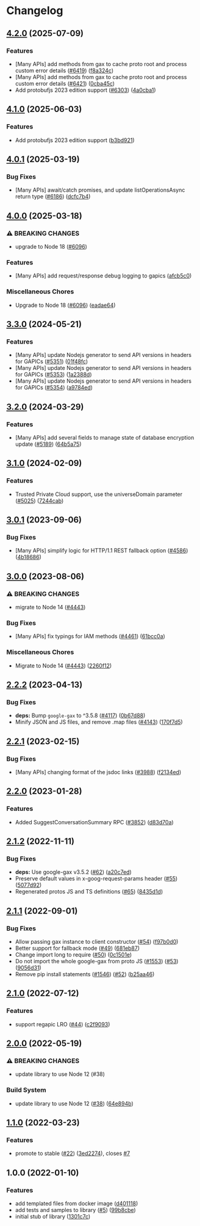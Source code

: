 # Changelog

## [4.2.0](https://github.com/googleapis/google-cloud-node/compare/ids-v4.1.0...ids-v4.2.0) (2025-07-09)


### Features

* [Many APIs] add methods from gax to cache proto root and process custom error details ([#6419](https://github.com/googleapis/google-cloud-node/issues/6419)) ([f8a324c](https://github.com/googleapis/google-cloud-node/commit/f8a324ca5c3bc0f730e4ed67d9407c44f2414936))
* [Many APIs] add methods from gax to cache proto root and process custom error details ([#6421](https://github.com/googleapis/google-cloud-node/issues/6421)) ([0cba45c](https://github.com/googleapis/google-cloud-node/commit/0cba45c3abc98d4f1ffdf75da3610e6e52267737))
* Add protobufjs 2023 edition support ([#6303](https://github.com/googleapis/google-cloud-node/issues/6303)) ([4a0cba1](https://github.com/googleapis/google-cloud-node/commit/4a0cba1e41a9aeb9c15ad31487ef013c8277cfef))

## [4.1.0](https://github.com/googleapis/google-cloud-node/compare/ids-v4.0.1...ids-v4.1.0) (2025-06-03)


### Features

* Add protobufjs 2023 edition support ([b3bd921](https://github.com/googleapis/google-cloud-node/commit/b3bd921a30b15a632d8e8495b91723d314c23c71))

## [4.0.1](https://github.com/googleapis/google-cloud-node/compare/ids-v4.0.0...ids-v4.0.1) (2025-03-19)


### Bug Fixes

* [Many APIs] await/catch promises, and update listOperationsAsync return type ([#6186](https://github.com/googleapis/google-cloud-node/issues/6186)) ([dcfc7b4](https://github.com/googleapis/google-cloud-node/commit/dcfc7b492a2ac3fb86b93ae1375bac1c5153d049))

## [4.0.0](https://github.com/googleapis/google-cloud-node/compare/ids-v3.3.0...ids-v4.0.0) (2025-03-18)


### ⚠ BREAKING CHANGES

* upgrade to Node 18 ([#6096](https://github.com/googleapis/google-cloud-node/issues/6096))

### Features

* [Many APIs] add request/response debug logging to gapics ([afcb5c0](https://github.com/googleapis/google-cloud-node/commit/afcb5c07e82bc8349b9677766cd880f69a97f77f))


### Miscellaneous Chores

* Upgrade to Node 18 ([#6096](https://github.com/googleapis/google-cloud-node/issues/6096)) ([eadae64](https://github.com/googleapis/google-cloud-node/commit/eadae64d54e07aa2c65097ea52e65008d4e87436))

## [3.3.0](https://github.com/googleapis/google-cloud-node/compare/ids-v3.2.0...ids-v3.3.0) (2024-05-21)


### Features

* [Many APIs] update Nodejs generator to send API versions in headers for GAPICs ([#5351](https://github.com/googleapis/google-cloud-node/issues/5351)) ([01f48fc](https://github.com/googleapis/google-cloud-node/commit/01f48fce63ec4ddf801d59ee2b8c0db9f6fb8372))
* [Many APIs] update Nodejs generator to send API versions in headers for GAPICs ([#5353](https://github.com/googleapis/google-cloud-node/issues/5353)) ([1a2388d](https://github.com/googleapis/google-cloud-node/commit/1a2388d7096176b4155a0c4f01e15ffb8c4d5096))
* [Many APIs] update Nodejs generator to send API versions in headers for GAPICs ([#5354](https://github.com/googleapis/google-cloud-node/issues/5354)) ([a9784ed](https://github.com/googleapis/google-cloud-node/commit/a9784ed3db6ee96d171762308bbbcd57390b6866))

## [3.2.0](https://github.com/googleapis/google-cloud-node/compare/ids-v3.1.0...ids-v3.2.0) (2024-03-29)


### Features

* [Many APIs] add several fields to manage state of database encryption update ([#5189](https://github.com/googleapis/google-cloud-node/issues/5189)) ([64b5a75](https://github.com/googleapis/google-cloud-node/commit/64b5a759caa979837199086c2d546a565ad2b3b1))

## [3.1.0](https://github.com/googleapis/google-cloud-node/compare/ids-v3.0.1...ids-v3.1.0) (2024-02-09)


### Features

* Trusted Private Cloud support, use the universeDomain parameter  ([#5025](https://github.com/googleapis/google-cloud-node/issues/5025)) ([7244cab](https://github.com/googleapis/google-cloud-node/commit/7244cab107973bef57c5ea84ae77c51718126822))

## [3.0.1](https://github.com/googleapis/google-cloud-node/compare/ids-v3.0.0...ids-v3.0.1) (2023-09-06)


### Bug Fixes

* [Many APIs] simplify logic for HTTP/1.1 REST fallback option ([#4586](https://github.com/googleapis/google-cloud-node/issues/4586)) ([4b18686](https://github.com/googleapis/google-cloud-node/commit/4b186867323b8b15469bf5e1cb890bf703b531b3))

## [3.0.0](https://github.com/googleapis/google-cloud-node/compare/ids-v2.2.2...ids-v3.0.0) (2023-08-06)


### ⚠ BREAKING CHANGES

* migrate to Node 14 ([#4443](https://github.com/googleapis/google-cloud-node/issues/4443))

### Bug Fixes

* [Many APIs] fix typings for IAM methods ([#4461](https://github.com/googleapis/google-cloud-node/issues/4461)) ([61bcc0a](https://github.com/googleapis/google-cloud-node/commit/61bcc0a89c70cf1037299eecd72aef9c98c2e666))


### Miscellaneous Chores

* Migrate to Node 14 ([#4443](https://github.com/googleapis/google-cloud-node/issues/4443)) ([2260f12](https://github.com/googleapis/google-cloud-node/commit/2260f12543d171bda95345e53475f5f0fdc45770))

## [2.2.2](https://github.com/googleapis/google-cloud-node/compare/ids-v2.2.1...ids-v2.2.2) (2023-04-13)


### Bug Fixes

* **deps:** Bump `google-gax` to ^3.5.8 ([#4117](https://github.com/googleapis/google-cloud-node/issues/4117)) ([0b67d88](https://github.com/googleapis/google-cloud-node/commit/0b67d883963643ce1b4f6d2ccd3e8d37adf6e029))
* Minify JSON and JS files, and remove .map files ([#4143](https://github.com/googleapis/google-cloud-node/issues/4143)) ([170f7d5](https://github.com/googleapis/google-cloud-node/commit/170f7d57b8fd344d182a8e758867b8124722eebc))

## [2.2.1](https://github.com/googleapis/google-cloud-node/compare/ids-v2.2.0...ids-v2.2.1) (2023-02-15)


### Bug Fixes

* [Many APIs] changing format of the jsdoc links ([#3988](https://github.com/googleapis/google-cloud-node/issues/3988)) ([f2134ed](https://github.com/googleapis/google-cloud-node/commit/f2134ed5f166a3bb7dd0bed556700f0b0fd9756a))

## [2.2.0](https://github.com/googleapis/google-cloud-node/compare/ids-v2.1.2...ids-v2.2.0) (2023-01-28)


### Features

* Added SuggestConversationSummary RPC ([#3852](https://github.com/googleapis/google-cloud-node/issues/3852)) ([d83d70a](https://github.com/googleapis/google-cloud-node/commit/d83d70a25f78812a44c4476b2149fbdef0a2baa1))

## [2.1.2](https://github.com/googleapis/nodejs-ids/compare/v2.1.1...v2.1.2) (2022-11-11)


### Bug Fixes

* **deps:** Use google-gax v3.5.2 ([#62](https://github.com/googleapis/nodejs-ids/issues/62)) ([a20c7ed](https://github.com/googleapis/nodejs-ids/commit/a20c7eda50cfcc1230760244a8cb433b1715fb60))
* Preserve default values in x-goog-request-params header ([#55](https://github.com/googleapis/nodejs-ids/issues/55)) ([5077d92](https://github.com/googleapis/nodejs-ids/commit/5077d92010d2f94a889ee141fcce3c0cf5785e0f))
* Regenerated protos JS and TS definitions ([#65](https://github.com/googleapis/nodejs-ids/issues/65)) ([8435d1d](https://github.com/googleapis/nodejs-ids/commit/8435d1d54111121b2dbbf5a9eaff92f67083680b))

## [2.1.1](https://github.com/googleapis/nodejs-ids/compare/v2.1.0...v2.1.1) (2022-09-01)


### Bug Fixes

* Allow passing gax instance to client constructor ([#54](https://github.com/googleapis/nodejs-ids/issues/54)) ([f97b0d0](https://github.com/googleapis/nodejs-ids/commit/f97b0d035bac9f822353328346ee9b2a49b09431))
* Better support for fallback mode ([#49](https://github.com/googleapis/nodejs-ids/issues/49)) ([681eb87](https://github.com/googleapis/nodejs-ids/commit/681eb8785d22aa934cd8be3ec5fe20f56a1b7d57))
* Change import long to require ([#50](https://github.com/googleapis/nodejs-ids/issues/50)) ([0c1501e](https://github.com/googleapis/nodejs-ids/commit/0c1501e96d1b64bb1b9d4f26396b12cfb685a99b))
* Do not import the whole google-gax from proto JS ([#1553](https://github.com/googleapis/nodejs-ids/issues/1553)) ([#53](https://github.com/googleapis/nodejs-ids/issues/53)) ([9056d31](https://github.com/googleapis/nodejs-ids/commit/9056d31088344ad061bef7e44818b163b526cf9e))
* Remove pip install statements ([#1546](https://github.com/googleapis/nodejs-ids/issues/1546)) ([#52](https://github.com/googleapis/nodejs-ids/issues/52)) ([b25aa46](https://github.com/googleapis/nodejs-ids/commit/b25aa4678c64e77666a9a4b9af29e11e0c214719))

## [2.1.0](https://github.com/googleapis/nodejs-ids/compare/v2.0.0...v2.1.0) (2022-07-12)


### Features

* support regapic LRO ([#44](https://github.com/googleapis/nodejs-ids/issues/44)) ([c2f9093](https://github.com/googleapis/nodejs-ids/commit/c2f909353ef73faeb3c272d0384490739b1134af))

## [2.0.0](https://github.com/googleapis/nodejs-ids/compare/v1.1.0...v2.0.0) (2022-05-19)


### ⚠ BREAKING CHANGES

* update library to use Node 12 (#38)

### Build System

* update library to use Node 12 ([#38](https://github.com/googleapis/nodejs-ids/issues/38)) ([64e894b](https://github.com/googleapis/nodejs-ids/commit/64e894b0f0f77b5df7ce1a536ae56285b01821c6))

## [1.1.0](https://github.com/googleapis/nodejs-ids/compare/v1.0.0...v1.1.0) (2022-03-23)


### Features

* promote to stable ([#22](https://github.com/googleapis/nodejs-ids/issues/22)) ([3ed2274](https://github.com/googleapis/nodejs-ids/commit/3ed22745929a394165bbf7f853c80305c9900ae3)), closes [#7](https://github.com/googleapis/nodejs-ids/issues/7)

## 1.0.0 (2022-01-10)


### Features

* add templated files from docker image ([d401118](https://www.github.com/googleapis/nodejs-ids/commit/d4011189369a95da6da492fdd4612a260ccf4909))
* add tests and samples to library ([#5](https://www.github.com/googleapis/nodejs-ids/issues/5)) ([99b8cbe](https://www.github.com/googleapis/nodejs-ids/commit/99b8cbe7440da0157031ef41eb220d12e98d256b))
* initial stub of library ([1301c7c](https://www.github.com/googleapis/nodejs-ids/commit/1301c7cd33c3e83498069b7b21caa211014a6737))

